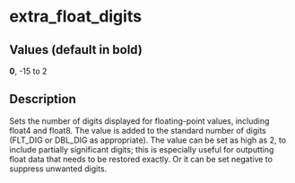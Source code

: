 # extra\_float\_digits<a name="r_extra_float_digits"></a>

## Values \(default in bold\)<a name="r_extra_float_digits-values"></a>

 **0**, \-15 to 2 

## Description<a name="r_extra_float_digits-description"></a>

Sets the number of digits displayed for floating\-point values, including float4 and float8\. The value is added to the standard number of digits \(FLT\_DIG or DBL\_DIG as appropriate\)\. The value can be set as high as 2, to include partially significant digits; this is especially useful for outputting float data that needs to be restored exactly\. Or it can be set negative to suppress unwanted digits\. 